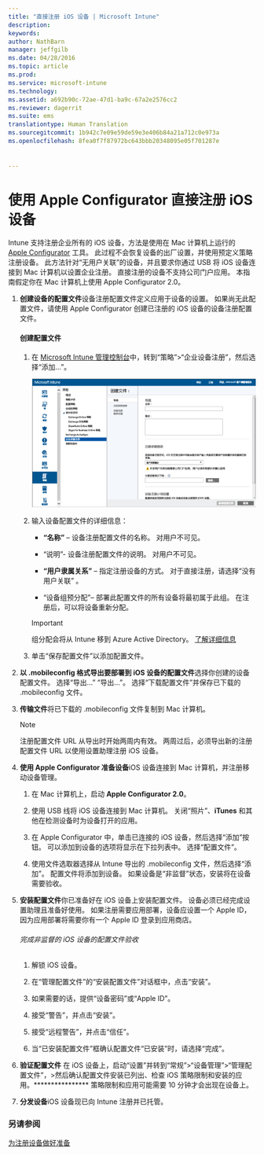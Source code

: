 ```yaml
---
title: "直接注册 iOS 设备 | Microsoft Intune"
description: 
keywords: 
author: NathBarn
manager: jeffgilb
ms.date: 04/28/2016
ms.topic: article
ms.prod: 
ms.service: microsoft-intune
ms.technology: 
ms.assetid: a692b90c-72ae-47d1-ba9c-67a2e2576cc2
ms.reviewer: dagerrit
ms.suite: ems
translationtype: Human Translation
ms.sourcegitcommit: 1b942c7e09e59de59e3e406b84a21a712c0e973a
ms.openlocfilehash: 8fea0f7f87972bc643bbb20348095e05f701287e


---
```


# 使用 Apple Configurator 直接注册 iOS 设备
Intune 支持注册企业所有的 iOS 设备，方法是使用在 Mac 计算机上运行的 [Apple Configurator](http://go.microsoft.com/fwlink/?LinkId=518017) 工具。 此过程不会恢复设备的出厂设置，并使用预定义策略注册设备。 此方法针对“无用户关联”的设备，并且要求你通过 USB 将 iOS 设备连接到 Mac 计算机以设置企业注册。 直接注册的设备不支持公司门户应用。 本指南假定你在 Mac 计算机上使用 Apple Configurator 2.0。

1.  **创建设备的配置文件**设备注册配置文件定义应用于设备的设置。 如果尚无此配置文件，请使用 Apple Configurator 创建已注册的 iOS 设备的设备注册配置文件。

    #### 创建配置文件

    1.  在 [Microsoft Intune 管理控制台](http://manage.microsoft.com)中，转到“策略”&gt;“企业设备注册”，然后选择“添加...”。

        ![创建设备注册配置文件页面](../media/pol-sa-corp-enroll.png)

    2.  输入设备配置文件的详细信息：

        -   **“名称”** – 设备注册配置文件的名称。 对用户不可见。

        -   “说明”- 设备注册配置文件的说明。 对用户不可见。

        -   **“用户隶属关系”** – 指定注册设备的方式。 对于直接注册，请选择“没有用户关联” 。

        -   “设备组预分配”– 部署此配置文件的所有设备将最初属于此组。 在注册后，可以将设备重新分配。

        >[!Important]
        >组分配会将从 Intune 移到 Azure Active Directory。 [了解详细信息](http://go.microsoft.com/fwlink/?LinkID=787064)
    3.  单击“保存配置文件”以添加配置文件。

5.  **以 .mobileconfig 格式导出要部署到 iOS 设备的配置文件**选择你创建的设备配置文件。 选择“导出...” “导出…”。 选择“下载配置文件”并保存已下载的 .mobileconfig 文件。

6.  **传输文件**将已下载的 .mobileconfig 文件复制到 Mac 计算机。
    > [!NOTE]
    > 注册配置文件 URL 从导出时开始两周内有效。 两周过后，必须导出新的注册配置文件 URL 以使用设置助理注册 iOS 设备。
7.  **使用 Apple Configurator 准备设备**iOS 设备连接到 Mac 计算机，并注册移动设备管理。

    1.  在 Mac 计算机上，启动 **Apple Configurator 2.0**。

    2.  使用 USB 线将 iOS 设备连接到 Mac 计算机。 关闭“照片”、**iTunes** 和其他在检测设备时为设备打开的应用。

    3.  在 Apple Configurator 中，单击已连接的 iOS 设备，然后选择“添加”按钮。 可以添加到设备的选项将显示在下拉列表中。 选择“配置文件”。

    4.  使用文件选取器选择从 Intune 导出的 .mobileconfig 文件，然后选择“添加”。 配置文件将添加到设备。  如果设备是“非监督”状态，安装将在设备需要验收。

8.  **安装配置文件**你已准备好在 iOS 设备上安装配置文件。 设备必须已经完成设置助理且准备好使用。  如果注册需要应用部署，设备应设置一个 Apple ID，因为应用部署将需要你有一个 Apple ID 登录到应用商店。

    ###### 完成非监督的 iOS 设备的配置文件验收

    1.  解锁 iOS 设备。

    2.  在“管理配置文件”的“安装配置文件”对话框中，点击“安装”。

    3.  如果需要的话，提供“设备密码”或“Apple ID”。

    4.  接受“警告”，并点击“安装”。

    5.  接受“远程警告”，并点击“信任”。

    6.  当“已安装配置文件”框确认配置文件“已安装”时，请选择“完成”。

9. **验证配置文件**
   在 iOS 设备上，启动“设置”并转到“常规”&gt;“设备管理”&gt;“管理配置文件”，&gt;然后确认配置文件安装已列出、检查 iOS 策略限制和安装的应用。**************** 策略限制和应用可能需要 10 分钟才会出现在设备上。

10. **分发设备**iOS 设备现已向 Intune 注册并已托管。


### 另请参阅
[为注册设备做好准备](get-ready-to-enroll-devices-in-microsoft-intune.md)



<!--HONumber=Jul16_HO1-->


